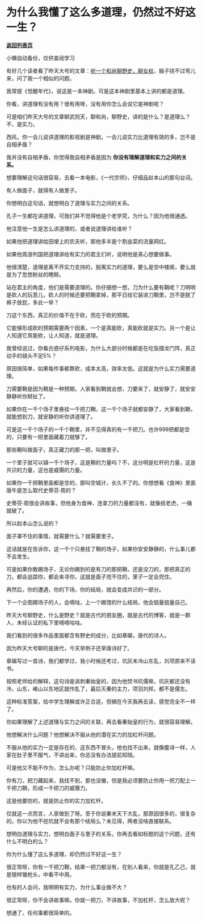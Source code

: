# 为什么我懂了这么多道理，仍然过不好这一生？

[**返回列表页**](/gzh/记忆承载3)

小懒自动备份，仅供查阅学习

有好几个读者看了昨天大号的文章：[听一个和尚聊野史，聊女权](https://mp.weixin.qq.com/s?__biz=MzU0MjYwNDU2Mw==&mid=2247500033&idx=1&sn=31dbe8a5e317e70d9ea1ba9c8c35e85c&chksm=fb1aad7dcc6d246b7246b7c02cab10909f303d5f3a6a478fc9dfa7fb0b0373ea50b2aba6e5ce&token=2082670114&lang=zh_CN&scene=21#wechat_redirect)，脑子绕不过弯儿来，问了我一个相似的问题。

  

我常提《觉醒年代》，说这是一本神剧。可是这本神剧里基本上讲的都是道理。

  

你看，讲道理有没有用？很有用呀，没有用你怎么会说它是神剧呢？  

  

可是咱们昨天大号的文章聊武则天，聊和尚，聊野史，讲的是什么？是道理么？不，是实力。

  

西风，你一会儿说讲道理的影视剧是神剧，一会儿说实力比道理有效的多，岂不是自相矛盾？  

  

我并没有自相矛盾，你觉得我自相矛盾是因为 **你没有理解道理和实力之间的关系。**  

  

想要理解这句话很容易，去看一本电影，《一代宗师》，仔细品赵本山的那句台词。  

  

有人做面子，就得有人做里子。

  

你想明白这句话，就想明白了道理与实力之间的关系。

  

孔子一生都在讲道理，可我们并不觉得他是个老学究，为什么？因为他很通透。  

  

他注意他一生是怎么讲道理的，或者说道理讲给谁听？  

  

如果他把道理讲给田埂上的农夫听，那他多半是个割韭菜的流量网红。

  

如果他周游列国把道理讲给有实力的君主们听，说明他是真心想要做事。

  

他很清楚，道理是离不开实力支持的，脱离实力的道理，要么是空中楼阁，要么就是为了忽悠粉丝的瞎掰。

  

站在君主的角度，他们是需要道理的。你仔细想一想，刀为什么要有鞘呢？刀明明是砍人的玩意儿，砍人的时候还要把鞘拿掉，那平日给它装进刀鞘里，岂不是脱了裤子放屁，多此一举？  

  

刀这个东西，真正的价值不在于砍，而在于砍的预期。

  

它能够形成砍的预期需要两个因素，一个是真能砍，真能砍就是实力。另一个是让人知道它真能砍，让人知道，就是道理。  

  

我曾经说过，你看古惑仔系列电影，为什么大部分时候都是在吃饭摆龙门阵，真正动手的镜头不足5%？  

  

原因很简单，如果每件事都靠砍，成本太高，效率太低。这就是为什么实力需要道理。

  

刀需要鞘是因为鞘是一种预期，人家看到鞘就会想，刀要来了，就安静了，就安安静静听你掰扯了。  

  

如果你在一千个场子里悬挂一千把刀鞘，这一千个场子就都安静了，大家看到鞘，就能想到刀，就安静的听你讲道理了。

  

可是这一千个场子的一千个鞘里，并不见得真的有一千把刀。也许999把都是空的，只要有一把里面藏着刀就够了。

  

那些鞘叫做面子，真正藏刀的那一把，叫做里子。  

  

一个里子就可以镇一千个场子，这是鞘的力量吗？不，这分明是杠杆的力量，这是共识的力量，这也是威慑的力量。  

  

如果你一千把鞘里面都是空的，那叫空城计，长久不了的。你想想看《食神》里面唐牛是怎么取代史蒂芬·周的？

  

史蒂芬·周很会讲故事，但他身为食神，连拿刀的力量都没有，就像纸老虎，一捅就破了。

  

所以赵本山怎么说的？

  

面子罩不住的事情，就需要什么？就需要里子。  

  

这话就是在告诉你，这一千个只悬挂了鞘的场子，如果你安安静静的，什么事儿都不会发生。  

  

可是如果你敢踢场子，无论你踢到的是有刀的那把鞘，还是没刀的，那把真正的刀，都会追踪你，都会来寻你，这就是面子兜不住的，里子一定会兜住。

  

再然后，你的遭遇，你的下场，你的结局，就会变成共识的一部分。  

  

下一个企图踢场子的人，会嘀咕，上一个踢馆的什么结局，他会掂量掂量自己。

  

昨天大号聊野史，什么是野史？就是古代的朋友圈，就是古代的博客，就是一群人，未经认证的私下里嘀嘀咕咕。  

  

我们看到的很多作品里面都含有野史的成分，比如章碣，唐代的诗人。

  

因为昨天大号聊的是唐代，今天举例子还举唐诗好了。

  

章碣写过一首诗，我们都学过，我小时候还考过，坑灰未冷山东乱，刘项原来不读书。

  

按照老师给的解释，这句诗是讽刺秦始皇的，因为他焚书坑儒嘛，坑灰都还没有冷，山东，崤山以东地区就作乱了，最后灭秦的主力，项羽刘邦，都不是儒生。

  

这种标准答案，给中学生理解或许正合适，但搁在今天我再去读，感觉完全不一样了。  

  

你如果理解了上述道理与实力之间的关联，再去看秦始皇的行为，就很容易理解。  

  

他想解决什么问题？他想解决不服从他的潜在实力的加杠杆问题。

  

不服从他的实力一定是存在的，这东西不冒头，他也找不出来，就像腹诽一样，人家在肚子里不服气，不讲出来，你总没有办法提前知晓。

  

可是他又不能不作为，怎么办呢？只能防止你加杠杆嘛。

  

你有刀，把刀藏起来，我找不到，那也没辙，但是我必须要防止你用一把刀配上一千把刀鞘，形成一千把刀的威慑力。

  

这是他要防的，就是防止你的实力加杠杆。

  

仅就这一点而言，人家做到了呀。至于你说秦末天下大乱，那原因很多的，很复杂的。你以为他不挖坑就不会有那个结局么？未见得，两者没啥直接联系。

  

想明白道理与实力，想明白面子与里子的关系，你再去看如标题的这个问题，还有什么不明白的么？  

  

你为什么懂了这么多道理，却仍然过不好这一生？

  

很正常呀，你有一千把刀鞘，结果一把刀都没有，在别人看来，你就是孔乙己，就是银样镴枪头，中看不中用。

  

也有的人会问，我明明有实力，为什么事业做不大？

  

很正常呀，你不会讲故事嘛。你就一把刀，不讲故事，不加杠杆，怎么放大呢？

  

想通了，任何事都很简单的。

